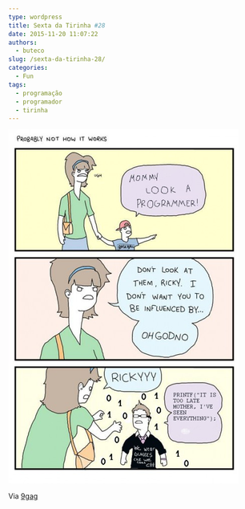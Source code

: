 ```yaml
---
type: wordpress
title: Sexta da Tirinha #28
date: 2015-11-20 11:07:22
authors:
  - buteco
slug: /sexta-da-tirinha-28/
categories:
  - Fun
tags:
  - programação
  - programador
  - tirinha
---
```


<img class="aligncenter" src="/images/wp-content/uploads/2015/11/rickyyy_programmer.jpg" alt="Programador" />

Via <a href="http://9gag.com/" target="_blank">9gag</a>
